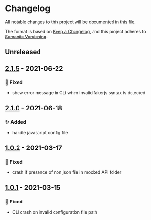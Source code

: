 # Changelog
All notable changes to this project will be documented in this file.

The format is based on [Keep a Changelog](https://keepachangelog.com/en/1.0.0/),
and this project adheres to [Semantic Versioning](https://semver.org/spec/v2.0.0.html).

## [Unreleased]

## [2.1.5] - 2021-06-22
### 🐛 Fixed
- show error message in CLI when invalid fakerjs syntax is detected

## [2.1.0] - 2021-06-18
### ✨ Added
- handle javascript config file


## [1.0.2] - 2021-03-17
### 🐛 Fixed
- crash if presence of non json file in mocked API folder

## [1.0.1] - 2021-03-15
### 🐛 Fixed
- CLI crash on invalid configuration file path


[Unreleased]: ./compare/v2.1.5...HEAD
[2.1.5]: ./releases/tag/v2.1.5
[2.1.0]: ./releases/tag/v2.1.0
[1.0.2]: ./releases/tag/v1.0.2
[1.0.1]: ./releases/tag/v1.0.1
